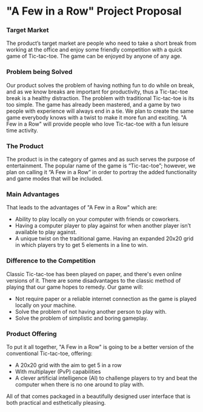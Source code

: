 # "A Few in a Row" Project Proposal

### Target Market
The product’s target market are people who need to take a short break from working at the office and enjoy some friendly competition with a quick game of Tic-tac-toe. The game can be enjoyed by anyone of any age.

### Problem being Solved
Our product solves the problem of having nothing fun to do while on break, and as we know breaks are important for productivity, thus a Tic-tac-toe break is a healthy distraction. The problem with traditional Tic-tac-toe is its too simple.  The game has already been mastered, and a game by two people with experience will always end in a tie.  We plan to create the same game everybody knows with a twist to make it more fun and exciting.  "A Few in a Row" will provide people who love Tic-tac-toe with a fun leisure time activity.

### The Product
The product is in the category of games and as such serves the purpose of entertainment. The popular name of the game is “Tic-tac-toe”; however, we plan on calling it “A Few in a Row” in order to portray the added functionality and game modes that will be included.

### Main Advantages
That leads to the advantages of "A Few in a Row" which are: 
* Ability to play locally on your computer with friends or coworkers.  
* Having a computer player to play against for when another player isn’t available to play against.  
* A unique twist on the traditional game.  Having an expanded 20x20 grid in which players try to get 5 elements in a line to win.

### Difference to the Competition
Classic Tic-tac-toe has been played on paper, and there's even online versions of it. There are some disadvantages to the classic method of playing that our game hopes to remedy.  Our game will: 
* Not require paper or a reliable internet connection as the game is played locally on your machine.  
* Solve the problem of not having another person to play with.  
* Solve the problem of simplistic and boring gameplay.
### Product Offering
To put it all together, "A Few in a Row" is going to be a better version of the conventional Tic-tac-toe, offering: 
* A 20x20 grid with the aim to get 5 in a row
* With multiplayer (PvP) capabilities
* A clever artificial intelligence (AI) to challenge players to try and beat the computer when there is no one around to play with.  

All of that comes packaged in a beautifully designed user interface that is both practical and esthetically pleasing.

